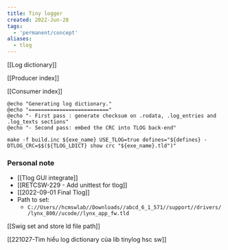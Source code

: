 ```yaml
---
title: Tiny logger
created: 2022-Jun-28
tags:
  - 'permanent/concept'
aliases:
  - tlog
---
```


[[Log dictionary]]

[[Producer index]]

[[Consumer index]]


```shell
@echo "Generating log dictionary."
@echo "=========================="
@echo "- First pass : generate checksum on .rodata, .log_entries and .log_texts sections"
@echo "- Second pass: embed the CRC into TLOG back-end"

make -f build.inc ${exe_name} USE_TLOG=true defines="${defines} -DTLOG_CRC=$$(${TLOG_LDICT} show crc "${exe_name}.tld")"
```

### Personal note
- [[Tlog GUI integrate]]
- [[RETCSW-229 - Add unittest for tlog]]
- [[2022-09-01 Final Tlog]]
- Path to set:
	- `C://Users//hcmswlab//Downloads//abcd_6_1_571//support//drivers//lynx_800//ucode//lynx_app_fw.tld`

[[Swig set and store ld file path]]


[[221027-Tìm hiểu log dictionary của lib tinylog hsc sw]]